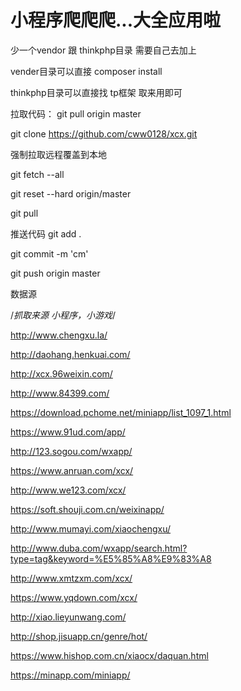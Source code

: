 小程序爬爬爬...大全应用啦
===============

少一个vendor 跟 thinkphp目录 需要自己去加上

vender目录可以直接   composer install

thinkphp目录可以直接找 tp框架 取来用即可


拉取代码： git pull origin master

git clone https://github.com/cww0128/xcx.git


强制拉取远程覆盖到本地

git fetch --all

git reset --hard origin/master

git pull



推送代码
git add .

git commit -m 'cm'

git push origin master


数据源

/*抓取来源  小程序，小游戏*/

http://www.chengxu.la/

http://daohang.henkuai.com/

http://xcx.96weixin.com/

http://www.84399.com/

https://download.pchome.net/miniapp/list_1097_1.html

https://www.91ud.com/app/

http://123.sogou.com/wxapp/

https://www.anruan.com/xcx/

http://www.we123.com/xcx/

https://soft.shouji.com.cn/weixinapp/

http://www.mumayi.com/xiaochengxu/

http://www.duba.com/wxapp/search.html?type=tag&keyword=%E5%85%A8%E9%83%A8

http://www.xmtzxm.com/xcx/

https://www.yqdown.com/xcx/

http://xiao.lieyunwang.com/

http://shop.jisuapp.cn/genre/hot/

https://www.hishop.com.cn/xiaocx/daquan.html

https://minapp.com/miniapp/



